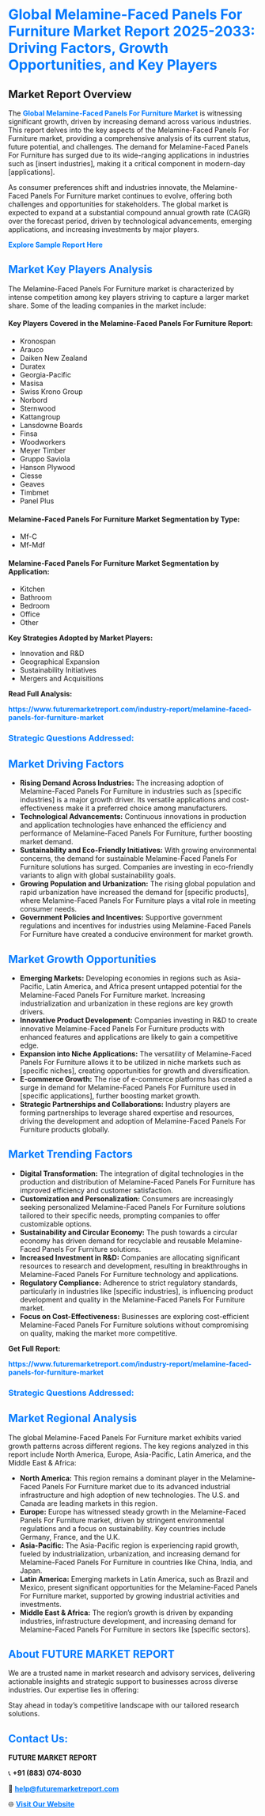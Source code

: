 <h1 style="color: #007BFF;">Global Melamine-Faced Panels For Furniture Market Report 2025-2033: Driving Factors, Growth Opportunities, and Key Players</h1>

<section id="overview">
<h2>Market Report Overview</h2>
<p>The <a href="https://www.futuremarketreport.com/industry-report/melamine-faced-panels-for-furniture-market" style="color: #007BFF; text-decoration: none;"><strong>Global Melamine-Faced Panels For Furniture Market</strong></a> is witnessing significant growth, driven by increasing demand across various industries. This report delves into the key aspects of the Melamine-Faced Panels For Furniture market, providing a comprehensive analysis of its current status, future potential, and challenges. The demand for Melamine-Faced Panels For Furniture has surged due to its wide-ranging applications in industries such as [insert industries], making it a critical component in modern-day [applications].</p>
<p>As consumer preferences shift and industries innovate, the Melamine-Faced Panels For Furniture market continues to evolve, offering both challenges and opportunities for stakeholders. The global market is expected to expand at a substantial compound annual growth rate (CAGR) over the forecast period, driven by technological advancements, emerging applications, and increasing investments by major players.</p>
</section>

<section id="overview">
<p><a href="https://www.futuremarketreport.com/request-sample/reportId=29494" style="color: #007BFF; text-decoration: none;"><strong>Explore Sample Report Here</strong></a></p>
</section>

<section id="key-players">
<h2 style="color: #007BFF;">Market Key Players Analysis</h2>
<p>The Melamine-Faced Panels For Furniture market is characterized by intense competition among key players striving to capture a larger market share. Some of the leading companies in the market include:</p>
<h4>Key Players Covered in the Melamine-Faced Panels For Furniture Report:</h4>
<ul><li>Kronospan</li><li>Arauco</li><li>Daiken New Zealand</li><li>Duratex</li><li>Georgia-Pacific</li><li>Masisa</li><li>Swiss Krono Group</li><li>Norbord</li><li>Sternwood</li><li>Kattangroup</li><li>Lansdowne Boards</li><li>Finsa</li><li>Woodworkers</li><li>Meyer Timber</li><li>Gruppo Saviola</li><li>Hanson Plywood</li><li>Ciesse</li><li>Geaves</li><li>Timbmet</li><li>Panel Plus</li></ul>
<h4>Melamine-Faced Panels For Furniture Market Segmentation by Type:</h4>
<ul><li>Mf-C</li><li>Mf-Mdf</li></ul>

<h4>Melamine-Faced Panels For Furniture Market Segmentation by Application:</h4>
<ul><li>Kitchen</li><li>Bathroom</li><li>Bedroom</li><li>Office</li><li>Other</li></ul>
<p><strong>Key Strategies Adopted by Market Players:</strong></p>
<ul>
<li>Innovation and R&D</li>
<li>Geographical Expansion</li>
<li>Sustainability Initiatives</li>
<li>Mergers and Acquisitions</li>
</ul>
</section>

<section>
<p><strong>Read Full Analysis: </strong></p><a href="https://www.futuremarketreport.com/industry-report/melamine-faced-panels-for-furniture-market" style="color: #007BFF; text-decoration: none;"><strong>https://www.futuremarketreport.com/industry-report/melamine-faced-panels-for-furniture-market</strong></a>
<h3 style="color: #007BFF;">Strategic Questions Addressed:</h3>
</section>

<section id="driving-factors">
<h2 style="color: #007BFF;">Market Driving Factors</h2>
<ul>
<li><strong>Rising Demand Across Industries:</strong> The increasing adoption of Melamine-Faced Panels For Furniture in industries such as [specific industries] is a major growth driver. Its versatile applications and cost-effectiveness make it a preferred choice among manufacturers.</li>
<li><strong>Technological Advancements:</strong> Continuous innovations in production and application technologies have enhanced the efficiency and performance of Melamine-Faced Panels For Furniture, further boosting market demand.</li>
<li><strong>Sustainability and Eco-Friendly Initiatives:</strong> With growing environmental concerns, the demand for sustainable Melamine-Faced Panels For Furniture solutions has surged. Companies are investing in eco-friendly variants to align with global sustainability goals.</li>
<li><strong>Growing Population and Urbanization:</strong> The rising global population and rapid urbanization have increased the demand for [specific products], where Melamine-Faced Panels For Furniture plays a vital role in meeting consumer needs.</li>
<li><strong>Government Policies and Incentives:</strong> Supportive government regulations and incentives for industries using Melamine-Faced Panels For Furniture have created a conducive environment for market growth.</li>
</ul>
</section>

<section id="growth-opportunities">
<h2 style="color: #007BFF;">Market Growth Opportunities</h2>
<ul>
<li><strong>Emerging Markets:</strong> Developing economies in regions such as Asia-Pacific, Latin America, and Africa present untapped potential for the Melamine-Faced Panels For Furniture market. Increasing industrialization and urbanization in these regions are key growth drivers.</li>
<li><strong>Innovative Product Development:</strong> Companies investing in R&D to create innovative Melamine-Faced Panels For Furniture products with enhanced features and applications are likely to gain a competitive edge.</li>
<li><strong>Expansion into Niche Applications:</strong> The versatility of Melamine-Faced Panels For Furniture allows it to be utilized in niche markets such as [specific niches], creating opportunities for growth and diversification.</li>
<li><strong>E-commerce Growth:</strong> The rise of e-commerce platforms has created a surge in demand for Melamine-Faced Panels For Furniture used in [specific applications], further boosting market growth.</li>
<li><strong>Strategic Partnerships and Collaborations:</strong> Industry players are forming partnerships to leverage shared expertise and resources, driving the development and adoption of Melamine-Faced Panels For Furniture products globally.</li>
</ul>
</section>

<section id="trending-factors">
<h2 style="color: #007BFF;">Market Trending Factors</h2>
<ul>
<li><strong>Digital Transformation:</strong> The integration of digital technologies in the production and distribution of Melamine-Faced Panels For Furniture has improved efficiency and customer satisfaction.</li>
<li><strong>Customization and Personalization:</strong> Consumers are increasingly seeking personalized Melamine-Faced Panels For Furniture solutions tailored to their specific needs, prompting companies to offer customizable options.</li>
<li><strong>Sustainability and Circular Economy:</strong> The push towards a circular economy has driven demand for recyclable and reusable Melamine-Faced Panels For Furniture solutions.</li>
<li><strong>Increased Investment in R&D:</strong> Companies are allocating significant resources to research and development, resulting in breakthroughs in Melamine-Faced Panels For Furniture technology and applications.</li>
<li><strong>Regulatory Compliance:</strong> Adherence to strict regulatory standards, particularly in industries like [specific industries], is influencing product development and quality in the Melamine-Faced Panels For Furniture market.</li>
<li><strong>Focus on Cost-Effectiveness:</strong> Businesses are exploring cost-efficient Melamine-Faced Panels For Furniture solutions without compromising on quality, making the market more competitive.</li>
</ul>
</section>

<section>
<p><strong>Get Full Report: </strong></p><a href="https://www.futuremarketreport.com/industry-report/melamine-faced-panels-for-furniture-market" style="color: #007BFF; text-decoration: none;"><strong>https://www.futuremarketreport.com/industry-report/melamine-faced-panels-for-furniture-market</strong></a>
<h3 style="color: #007BFF;">Strategic Questions Addressed:</h3>
</section>


<section id="regional-analysis">
<h2 style="color: #007BFF;">Market Regional Analysis</h2>
<p>The global Melamine-Faced Panels For Furniture market exhibits varied growth patterns across different regions. The key regions analyzed in this report include North America, Europe, Asia-Pacific, Latin America, and the Middle East & Africa:</p>
<ul>
<li><strong>North America:</strong> This region remains a dominant player in the Melamine-Faced Panels For Furniture market due to its advanced industrial infrastructure and high adoption of new technologies. The U.S. and Canada are leading markets in this region.</li>
<li><strong>Europe:</strong> Europe has witnessed steady growth in the Melamine-Faced Panels For Furniture market, driven by stringent environmental regulations and a focus on sustainability. Key countries include Germany, France, and the U.K.</li>
<li><strong>Asia-Pacific:</strong> The Asia-Pacific region is experiencing rapid growth, fueled by industrialization, urbanization, and increasing demand for Melamine-Faced Panels For Furniture in countries like China, India, and Japan.</li>
<li><strong>Latin America:</strong> Emerging markets in Latin America, such as Brazil and Mexico, present significant opportunities for the Melamine-Faced Panels For Furniture market, supported by growing industrial activities and investments.</li>
<li><strong>Middle East & Africa:</strong> The region’s growth is driven by expanding industries, infrastructure development, and increasing demand for Melamine-Faced Panels For Furniture in sectors like [specific sectors].</li>
</ul>
</section>

<footer>
<h2 style="color: #007BFF;">About FUTURE MARKET REPORT</h2>
<p>We are a trusted name in market research and advisory services, delivering actionable insights and strategic support to businesses across diverse industries. Our expertise lies in offering:</p>

<p>Stay ahead in today’s competitive landscape with our tailored research solutions.</p>

<h2 style="color: #007BFF;">Contact Us:</h2>
<p><strong>FUTURE MARKET REPORT</strong></p>
<p>📞 <strong>+91 (883) 074-8030</strong></p>
<p>📧 <strong><a href="mailto:help@futuremarketreport.com" style="color: #007BFF;">help@futuremarketreport.com</a></strong></p>
<p>🌐 <strong><a href="https://www.futuremarketreport.com/" style="color: #007BFF;">Visit Our Website</a></strong></p>
</footer>